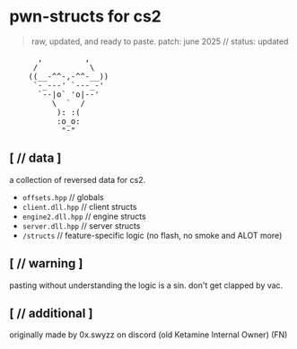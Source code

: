 # pwn-structs for cs2
> raw, updated, and ready to paste.
> patch: june 2025 // status: updated

<pre>
      ,         ,
     /           \
    ((__-^^-,-^^-__))
     `-_---' `---_-'
      `--|o` 'o|--'
         \  `  /
          ): :(
          :o_o:
           "-"
</pre>

## [ // data ]

a collection of reversed data for cs2.

-   `offsets.hpp`      // globals
-   `client.dll.hpp`   // client structs
-   `engine2.dll.hpp`  // engine structs
-   `server.dll.hpp`   // server structs
-   `/structs`         // feature-specific logic (no flash, no smoke and ALOT more)

## [ // warning ]

pasting without understanding the logic is a sin. don't get clapped by vac.

## [ // additional ]

originally made by 0x.swyzz on discord (old Ketamine Internal Owner) (FN)


